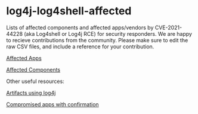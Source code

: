 # log4j-log4shell-affected
Lists of affected components and affected apps/vendors by CVE-2021-44228 (aka Log4shell or Log4j RCE) for security responders. 
We are happy to recieve contributions from the community. Please make sure to edit the raw CSV files, and include a reference for your contribution.



[Affected Apps](https://github.com/authomize/log4j-log4shell-affected/blob/master/affected_apps.md)


[Affected Components](https://github.com/authomize/log4j-log4shell-affected/blob/master/affected_components.md)






Other useful resources:

[Artifacts using log4j](https://mvnrepository.com/artifact/log4j/log4j/usages?p=1)

[Compromised apps with confirmation](https://github.com/YfryTchsGD/Log4jAttackSurface)

